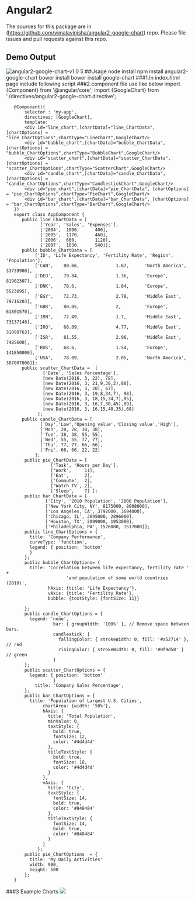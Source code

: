 Angular2
=========

The sources for this package are in (https://github.com/vimalavinisha/angular2-google-chart) repo. Please file issues and pull requests against this repo.
## Demo Output
  ![angular2-google-chart-v1 0 5](https://cloud.githubusercontent.com/assets/11042288/16228824/f30a4436-37d6-11e6-8d05-bdc8bc090fcc.png)
##Usage
    node install
      npm install angular2-google-chart
    bower install
      bower install google-chart
###1.In index.html page include following script 
      <script src="https://www.gstatic.com/charts/loader.js"></script>
      <script>  
      !important: You want to give this variable(var googleLoaded = false;). This is used to run multiple chart in your jade.
        var googleLoaded = false;
        </script>
###2.component file use like below
      import {Component} from '@angular/core';
      import {GoogleChart} from './directives/angular2-google-chart.directive';
       
       @Component({
           selector : 'my-app',
           directives: [GoogleChart],
           template:  `
           <div id="line_chart",[chartData]="line_ChartData", [chartOptions] = "line_ChartOptions",chartType="LineChart",GoogleChart/>
           <div id="bubble_chart",[chartData]="bubble_ChartData", [chartOptions] = "bubble_ChartOptions",chartType="BubbleChart",GoogleChart/>
           <div id="scatter_chart",[chartData]="scatter_ChartData", [chartOptions] = "scatter_ChartOptions",chartType="ScatterChart",GoogleChart/>
           <div id="candle_chart",[chartData]="candle_ChartData", [chartOptions] = "candle_ChartOptions",chartType="CandlestickChart",GoogleChart/>    
           <div id="pie_chart",[chartData]="pie_ChartData", [chartOptions] = "pie_ChartOptions",chartType="PieChart",GoogleChart/>    
           <div id="bar_chart",[chartData]="bar_ChartData", [chartOptions] = "bar_ChartOptions",chartType="BarChart",GoogleChart/>`    
       })
       export class AppComponent {
          public line_ChartData = [
                 ['Year', 'Sales', 'Expenses'],
                 ['2004',  1000,      400],
                 ['2005',  1170,      460],
                 ['2006',  660,       1120],
                 ['2007',  1030,      540]];
          public bubble_ChartData = [
               ['ID', 'Life Expectancy', 'Fertility Rate', 'Region',     'Population'],
               ['CAN',    80.66,              1.67,      'North America',  33739900],
               ['DEU',    79.84,              1.36,      'Europe',         81902307],
               ['DNK',    78.6,               1.84,      'Europe',         5523095],
               ['EGY',    72.73,              2.78,      'Middle East',    79716203],
               ['GBR',    80.05,              2,         'Europe',         61801570],
               ['IRN',    72.49,              1.7,       'Middle East',    73137148],
               ['IRQ',    68.09,              4.77,      'Middle East',    31090763],
               ['ISR',    81.55,              2.96,      'Middle East',    7485600],
               ['RUS',    68.6,               1.54,      'Europe',         141850000],
               ['USA',    78.09,              2.05,      'North America',  307007000]];
          public scatter_ChartData =  [
                  ['Date', 'Sales Percentage'],
                  [new Date(2016, 3, 22), 78],
                  [new Date(2016, 3, 21,9,30,2),88],
                  [new Date(2016, 3, 20), 67],
                  [new Date(2016, 3, 19,8,34,7), 98],
                  [new Date(2016, 3, 18,15,34,7),95],
                  [new Date(2016, 3, 16,7,30,45),89],
                  [new Date(2016, 3, 16,15,40,35),68]
                ];
          public candle_ChartData = [
                 ['Day','Low','Opening value','Closing value','High'],
                 ['Mon', 28, 28, 38, 38],
                 ['Tue', 38, 38, 55, 55],
                 ['Wed', 55, 55, 77, 77],
                 ['Thu', 77, 77, 66, 66],
                 ['Fri', 66, 66, 22, 22]
               ];
           public pie_ChartData = [
                     ['Task', 'Hours per Day'],
                     ['Work',     11],
                     ['Eat',      2],
                     ['Commute',  2],
                     ['Watch TV', 2],
                     ['Sleep',    7] ];
           public bar_ChartData = [
                   ['City', '2010 Population', '2000 Population'],
                   ['New York City, NY', 8175000, 8008000],
                   ['Los Angeles, CA', 3792000, 3694000],
                   ['Chicago, IL', 2695000, 2896000],
                   ['Houston, TX', 2099000, 1953000],
                   ['Philadelphia, PA', 1526000, 1517000]];
           public line_ChartOptions = {
             title: 'Company Performance',
             curveType: 'function',
             legend: { position: 'bottom'
             }
           };
           public bubble_ChartOptions= {
             title: 'Correlation between life expectancy, fertility rate ' +
                           'and population of some world countries (2010)',
                    hAxis: {title: 'Life Expectancy'},
                    vAxis: {title: 'Fertility Rate'},
                    bubble: {textStyle: {fontSize: 11}}

           };
           public candle_ChartOptions = {
             legend: 'none',
                      bar: { groupWidth: '100%' }, // Remove space between bars.
                      candlestick: {
                        fallingColor: { strokeWidth: 0, fill: '#a52714' }, // red
                        risingColor: { strokeWidth: 0, fill: '#0f9d58' }   // green
                      }
           };
           public scatter_ChartOptions = {
             legend: { position: 'bottom'
                      }
               title: 'Company Sales Percentage',
           };
           public bar_ChartOptions = {
             title: 'Population of Largest U.S. Cities',
                  chartArea: {width: '50%'},
                  hAxis: {
                    title: 'Total Population',
                    minValue: 0,
                    textStyle: {
                      bold: true,
                      fontSize: 12,
                      color: '#4d4d4d'
                    },
                    titleTextStyle: {
                      bold: true,
                      fontSize: 18,
                      color: '#4d4d4d'
                    }
                  },
                  vAxis: {
                    title: 'City',
                    textStyle: {
                      fontSize: 14,
                      bold: true,
                      color: '#848484'
                    },
                    titleTextStyle: {
                      fontSize: 14,
                      bold: true,
                      color: '#848484'
                    }
                  }
                };
           public pie_ChartOptions  = {
             title: 'My Daily Activities'
             width: 900,
             height: 500
           };
       }
###3 Example Charts
      <img src="../app/assets/images/google-charts-output.png">
